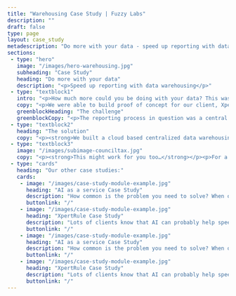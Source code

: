 ```yaml
---
title: "Warehousing Case Study | Fuzzy Labs"
description: ""
draft: false
type: page
layout: case_study
metadescription: "Do more with your data - speed up reporting with data warehousing"
sections:
 - type: "hero"
   image: "/images/hero-warehousing.jpg"
   subheading: "Case Study"
   heading: "Do more with your data"
   description: "<p>Speed up reporting with data warehousing</p>"
 - type: "textblock1"
   intro: "<p>How much more could you be doing with your data? This was the question we asked our client, Regital, a digital agency specializing in programmatic advertising, when they asked us to help speed up their reporting processes.</p>"
   copy: "<p>We were able to build proof of concept for our client, XpertRule, to help them show how robotic process automation (RPA) could be used to improve efficiency for local government.</p><p>This helped them to secure investment in a wider project to increase overall efficiency for their client, the local council Revenues and Benefits department, who handled benefits claims processing.</p><p>We didn’t just outline what was possible – we built a working demo for XpertRule to use to strengthen their business case, and ultimately secure the work.</p>"
   greenblockHeading: "The challenge"
   greenblockCopy: "<p>The reporting process in question was a central part of the client’s business. After placing programmatic advertising campaigns for their own clients on platforms like Amazon, Facebook and Google, they had to gather huge amounts of data from these platforms to measure the success of the campaign, and present the findings back.</p><p>In order to aggregate and analyse this data at a campaign level – which might include metrics like number of views, clicks, new customers, or sales conversions etc. – the disparate data sources all had to be manually extracted, and transferred into the business in order to build reports. This took, frankly, ages. Every day.</p><p><strong>Surely there was a better way of working?</strong></p>"
 - type: "textblock2"
   heading: "The solution"
   copy: "<p><strong>We built a cloud based centralized data warehousing solution using Google BigQuery, so all the data they needed was stored in one place.</strong></p><p>Regardless of where the source data came from, the Google BigQuery stored it using a common format, which meant it could be combined, and re-cut in many more ways, giving Regital a much greater reporting capability to offer their advertising clients.</p><p>We wrote code to automatically import the data into the data warehouse, removing all the low value copying the team had previously had to do. Integrating the system with Google Sheets and Google Data Studio meant the team were able to view and use the data in a familiar framework, and now had more time to interpret the results and therefore improve the overall advertising outcomes for their clients.</p>"
 - type: "textblock3"
   image: "/images/subimage-counciltax.jpg"
   copy: "<p><strong>This might work for you too…</strong></p><p>For a completely data-driven business like Regital, improving the overall efficiency of how that data is imported, stored and used is a game changer. It allowed them not just to add value for their own clients’ advertising campaigns, but also to better understand their own business planning and internal reporting.</p><hr><p>“Working with Matt ad the team at Fuzzy Labs has been a hugely positive experience. Not only have they helped us drive operational efficiencies and enhance our tools, but our minds have been opened to how we leverage cloud platforms to derive value from our data in new, innovative ways. I’ve particularly enjoyed collaborating with Matt, who has both the technical knowhow and the imagination to make pretty much any idea a reality”</p><hr><p>The solution we built for our client is not just great for right now - it’s also future-proof. When (because it is ‘when’, not ‘if’!) new platforms and data sets emerge, they can be easily integrated into the data warehousing solution, which means our client can be confident they’re equipped to cope with change. They’re now in the best position to scale up, offer greater value and generally win at life. (Ok, win at reporting).</p><p>Ultimately, data warehousing means they are equipped to make better business decisions, both now and in the future, and that sounds pretty good to us.</p>"
 - type: "cards"
   heading: "Our other case studies:"
   cards:
    - image: "/images/case-study-module-example.jpg"
      heading: "AI as a service Case Study"
      description: "How common is the problem you need to solve? When our client came to us asking for help filtering out inappropriate adult content from their site, we were pretty confident they weren’t the first to need this tech."
      buttonlink: "/"
    - image: "/images/case-study-module-example.jpg"
      heading: "XpertRule Case Study"
      description: "Lots of clients know that AI can probably help speed up processes, but aren’t sure what is possible, or how to start. We were able to build proof of concept, to help them show how robotic process automation (RPA) could be used to improve efficiency for local government."
      buttonlink: "/"
    - image: "/images/case-study-module-example.jpg"
      heading: "AI as a service Case Study"
      description: "How common is the problem you need to solve? When our client came to us asking for help filtering out inappropriate adult content from their site, we were pretty confident they weren’t the first to need this tech."
      buttonlink: "/"
    - image: "/images/case-study-module-example.jpg"
      heading: "XpertRule Case Study"
      description: "Lots of clients know that AI can probably help speed up processes, but aren’t sure what is possible, or how to start. We were able to build proof of concept, to help them show how robotic process automation (RPA) could be used to improve efficiency for local government."
      buttonlink: "/"
---
```


